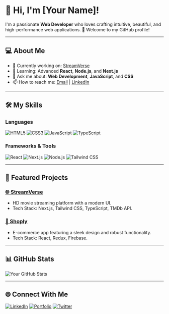 # 👋 Hi, I'm [Your Name]!

I'm a passionate **Web Developer** who loves crafting intuitive, beautiful, and high-performance web applications. 🚀 Welcome to my GitHub profile!

---

## 💻 About Me
- 🔭 Currently working on: [StreamVerse](https://streamverse.biz)
- 🌱 Learning: Advanced **React**, **Node.js**, and **Next.js**
- 💬 Ask me about: **Web Development**, **JavaScript**, and **CSS**
- 📫 How to reach me: [Email](mailto:your-email@example.com) | [LinkedIn](https://linkedin.com/in/your-profile)

---

## 🛠️ My Skills
### Languages
![HTML5](https://img.shields.io/badge/-HTML5-orange?style=flat-square&logo=html5&logoColor=white)
![CSS3](https://img.shields.io/badge/-CSS3-blue?style=flat-square&logo=css3&logoColor=white)
![JavaScript](https://img.shields.io/badge/-JavaScript-yellow?style=flat-square&logo=javascript&logoColor=black)
![TypeScript](https://img.shields.io/badge/-TypeScript-blue?style=flat-square&logo=typescript&logoColor=white)

### Frameworks & Tools
![React](https://img.shields.io/badge/-React-blue?style=flat-square&logo=react&logoColor=white)
![Next.js](https://img.shields.io/badge/-Next.js-black?style=flat-square&logo=next.js&logoColor=white)
![Node.js](https://img.shields.io/badge/-Node.js-green?style=flat-square&logo=node.js&logoColor=white)
![Tailwind CSS](https://img.shields.io/badge/-Tailwind%20CSS-teal?style=flat-square&logo=tailwind-css&logoColor=white)

---

## 🌟 Featured Projects
### [🌐 StreamVerse](https://streamverse.biz)
- HD movie streaming platform with a modern UI.
- Tech Stack: Next.js, Tailwind CSS, TypeScript, TMDb API.

### [🛒 Shoply](https://github.com/your-username/shoply)
- E-commerce app featuring a sleek design and robust functionality.
- Tech Stack: React, Redux, Firebase.

---

## 📊 GitHub Stats
![Your GitHub Stats](https://github-readme-stats.vercel.app/api?username=Anuraagsingh132&show_icons=true&theme=radical)

---

## 🌐 Connect With Me
[![LinkedIn](https://img.shields.io/badge/-LinkedIn-blue?style=flat-square&logo=linkedin&logoColor=white)](https://linkedin.com/in/your-profile)
[![Portfolio](https://img.shields.io/badge/-Portfolio-black?style=flat-square&logo=github&logoColor=white)](https://your-portfolio.com)
[![Twitter](https://img.shields.io/badge/-Twitter-blue?style=flat-square&logo=twitter&logoColor=white)](https://twitter.com/your-profile)
